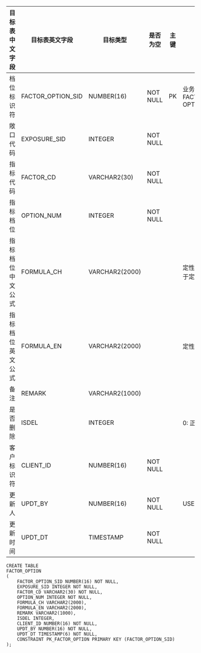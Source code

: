 <!--sec data-title="敞口指标档位表" data-id="section0" data-show=true ces-->

| 目标表中文字段  | 目标表英文字段           | 目标类型           | 是否为空     | 主键   | 说明                                       |
| -------- | ----------------- | -------------- | -------- | ---- | ---------------------------------------- |
| 档位标识符    | FACTOR_OPTION_SID | NUMBER(16)     | NOT NULL | PK   | 业务主键：EXPOSURE_SID, FACTOR_CD, CLIENT_ID, OPTION_NUM |
| 敞口代码     | EXPOSURE_SID      | INTEGER        | NOT NULL |      |                                          |
| 指标代码     | FACTOR_CD         | VARCHAR2(30)   | NOT NULL |      |                                          |
| 指标档位     | OPTION_NUM        | INTEGER        | NOT NULL |      |                                          |
| 指标档位中文公式 | FORMULA_CH        | VARCHAR2(2000) |          |      | 定性档位配置不需要公式(对于定性指标，用作指标描述)               |
| 指标档位英文公式 | FORMULA_EN        | VARCHAR2(2000) |          |      | 定性档位配置不需要公式                              |
| 备注       | REMARK            | VARCHAR2(1000) |          |      |                                          |
| 是否删除     | ISDEL             | INTEGER        |          |      | 0: 正常 ;  1: 删除                           |
| 客户标识符    | CLIENT_ID         | NUMBER(16)     | NOT NULL |      |                                          |
| 更新人      | UPDT_BY           | NUMBER(16)     | NOT NULL |      | USER_BASICINFO.USER_ID                   |
| 更新时间     | UPDT_DT           | TIMESTAMP      | NOT NULL |      |                                          |

<!--endsec-->

<!--sec data-title="DDL" data-id="section1" data-show=true ces-->

    CREATE TABLE
    FACTOR_OPTION
    (
        FACTOR_OPTION_SID NUMBER(16) NOT NULL,
        EXPOSURE_SID INTEGER NOT NULL,
        FACTOR_CD VARCHAR2(30) NOT NULL,
        OPTION_NUM INTEGER NOT NULL,
        FORMULA_CH VARCHAR2(2000),
        FORMULA_EN VARCHAR2(2000),
        REMARK VARCHAR2(1000),
        ISDEL INTEGER,
        CLIENT_ID NUMBER(16) NOT NULL,
        UPDT_BY NUMBER(16) NOT NULL,
        UPDT_DT TIMESTAMP(6) NOT NULL,
        CONSTRAINT PK_FACTOR_OPTION PRIMARY KEY (FACTOR_OPTION_SID)
    );
<!--endsec-->
